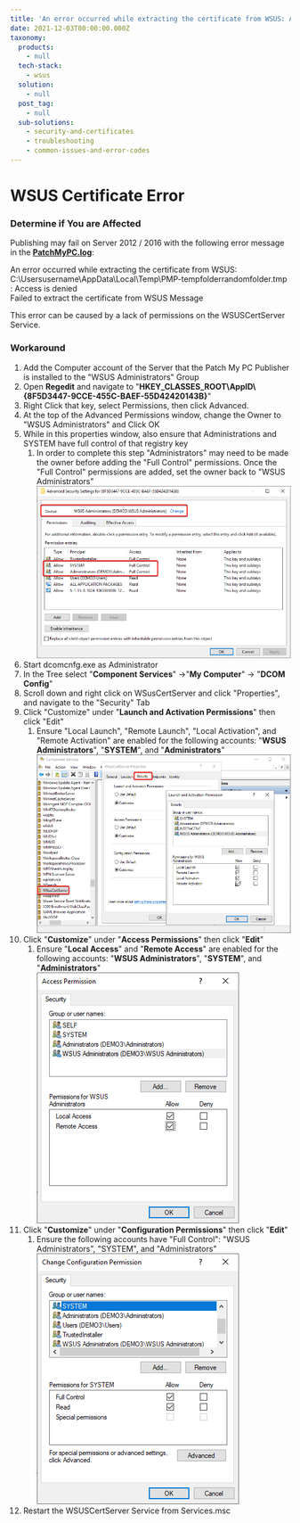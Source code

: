 ```yaml
---
title: 'An error occurred while extracting the certificate from WSUS: Access is denied'
date: 2021-12-03T00:00:00.000Z
taxonomy:
  products:
    - null
  tech-stack:
    - wsus
  solution:
    - null
  post_tag:
    - null
  sub-solutions:
    - security-and-certificates
    - troubleshooting
    - common-issues-and-error-codes
---
```


# WSUS Certificate Error

### Determine if You are Affected

Publishing may fail on Server 2012 / 2016 with the following error message in the [**PatchMyPC.log**](../../collecting-log-files-for-patch-my-pc-support/#publishing-service-app-logs-intune):

An error occurred while extracting the certificate from WSUS: C:\Usersusername\AppData\Local\Temp\PMP-tempfolderrandomfolder.tmp : Access is denied\
Failed to extract the certificate from WSUS Message

This error can be caused by a lack of permissions on the WSUSCertServer Service.

### Workaround

1. Add the Computer account of the Server that the Patch My PC Publisher is installed to the "WSUS Administrators" Group
2. Open **Regedit** and navigate to "**HKEY\_CLASSES\_ROOT\AppID\\{8F5D3447-9CCE-455C-BAEF-55D42420143B}**"
3. Right Click that key, select Permissions, then click Advanced.
4. At the top of the Advanced Permissions window, change the Owner to "WSUS Administrators" and Click OK
5. While in this properties window, also ensure that Administrations and SYSTEM have full control of that registry key
   1. In order to complete this step "Administrators" may need to be made the owner before adding the "Full Control" permissions. Once the "Full Control" permissions are added, set the owner back to "WSUS Administrators"\
      ![Registry Key Permissions required to adjust DCOM permissions on WSusCertServer](/_images/RegistryKeyPermissions.png "Registry Key Permissions required to adjust DCOM permissions on WSusCertServer")
6. Start dcomcnfg.exe as Administrator
7. In the Tree select "**Component Services**" ->"**My Computer**" -> "**DCOM Config**"
8. Scroll down and right click on WSusCertServer and click "Properties", and navigate to the "Security" Tab
9. Click "Customize" under "**Launch and Activation Permissions**" then click "Edit"
   1. Ensure "Local Launch", "Remote Launch", "Local Activation", and "Remote Activation" are enabled for the following accounts: "**WSUS Administrators**", "**SYSTEM**", and "**Administrators**"\
      ![dcomcnfg Launch and activation permissions for WSusCertServer](/_images/dcomcnfglaunchandactivationpermissions.png "dcomcnfg Launch and activation permissions for WSusCertServer")
10. Click "**Customize**" under "**Access Permissions**" then click "**Edit**"
    1. Ensure "**Local Access**" and "**Remote Access**" are enabled for the following accounts:  "**WSUS Administrators**", "**SYSTEM**", and "**Administrators**"\
       ![dcomconf access permissions configuration](/_images/dcomcnfgaccesspermissions.png "dcomconf access permissions configuration")
11. Click "**Customize**" under "**Configuration Permissions**" then click "**Edit**"
    1. Ensure the following accounts have "Full Control": "WSUS Administrators", "SYSTEM", and "Administrators"\
       ![dcomcnfg Configuration Permissions](/_images/dcomcnfgconfigurationpermissions.png "dcomcnfg Configuration Permissions")
12. Restart the WSUSCertServer Service from Services.msc